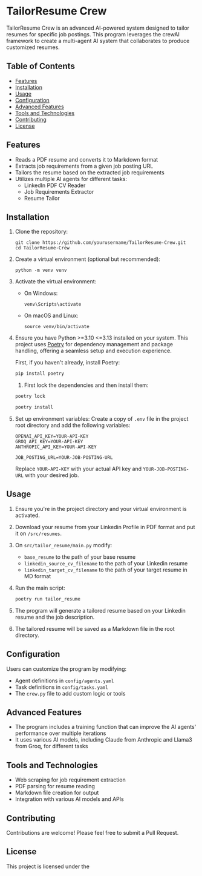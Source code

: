 # TailorResume Crew

TailorResume Crew is an advanced AI-powered system designed to tailor resumes for specific job postings. This program leverages the crewAI framework to create a multi-agent AI system that collaborates to produce customized resumes.

## Table of Contents

- [Features](#features)
- [Installation](#installation)
- [Usage](#usage)
- [Configuration](#configuration)
- [Advanced Features](#advanced-features)
- [Tools and Technologies](#tools-and-technologies)
- [Contributing](#contributing)
- [License](#license)

## Features

- Reads a PDF resume and converts it to Markdown format
- Extracts job requirements from a given job posting URL
- Tailors the resume based on the extracted job requirements
- Utilizes multiple AI agents for different tasks:
  - LinkedIn PDF CV Reader
  - Job Requirements Extractor
  - Resume Tailor

## Installation

1. Clone the repository:
   ```
   git clone https://github.com/yourusername/TailorResume-Crew.git
   cd TailorResume-Crew
   ```

2. Create a virtual environment (optional but recommended):
   ```
   python -m venv venv
   ```

3. Activate the virtual environment:
   - On Windows:
     ```
     venv\Scripts\activate
     ```
   - On macOS and Linux:
     ```
     source venv/bin/activate
     ```

5. Ensure you have Python >=3.10 <=3.13 installed on your system. This project uses [Poetry](https://python-poetry.org/) for dependency management and package handling, offering a seamless setup and execution experience.

   First, if you haven't already, install Poetry:

   ```bash
   pip install poetry
   ```

   1. First lock the dependencies and then install them:
   ```bash
   poetry lock
   ```
   ```bash
   poetry install
   ```

5. Set up environment variables:
   Create a copy of `.env` file in the project root directory and add the following variables:
   ```
   OPENAI_API_KEY=YOUR-API-KEY
   GROQ_API_KEY=YOUR-API-KEY
   ANTHROPIC_API_KEY=YOUR-API-KEY

   JOB_POSTING_URL=YOUR-JOB-POSTING-URL
   ```
   Replace `YOUR-API-KEY` with your actual API key and `YOUR-JOB-POSTING-URL` with your desired job.

## Usage

1. Ensure you're in the project directory and your virtual environment is activated.

2. Download your resume from your Linkedin Profile in PDF format and put it on `/src/resumes`.

3. On `src/tailor_resume/main.py` modify:
   - `base_resume` to the path of your base resume
   - `linkedin_source_cv_filename` to the path of your Linkedin resume 
   - `linkedin_target_cv_filename` to the path of your target resume in MD format


4. Run the main script:
   ```bash
   poetry run tailor_resume
   ```

5. The program will generate a tailored resume based on your Linkedin resume and the job description.

6. The tailored resume will be saved as a Markdown file in the root directory.

## Configuration

Users can customize the program by modifying:
- Agent definitions in `config/agents.yaml`
- Task definitions in `config/tasks.yaml`
- The `crew.py` file to add custom logic or tools

## Advanced Features

- The program includes a training function that can improve the AI agents' performance over multiple iterations
- It uses various AI models, including Claude from Anthropic and Llama3 from Groq, for different tasks

## Tools and Technologies

- Web scraping for job requirement extraction
- PDF parsing for resume reading
- Markdown file creation for output
- Integration with various AI models and APIs

## Contributing

Contributions are welcome! Please feel free to submit a Pull Request.

## License

This project is licensed under the